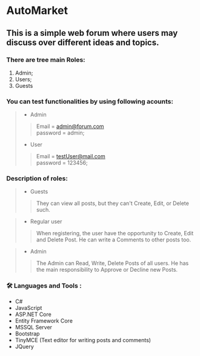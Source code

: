 # AutoMarket
## This is a simple web forum where users may discuss over different ideas and topics.

### There are tree main Roles:
1. Admin;
2. Users;
3. Guests

### You can test functionalities by using following acounts:
>- Admin<br>
>> Email = admin@forum.com<br>
>> password = admin;
>- User<br>
>> Email = testUser@mail.com<br>
>> password = 123456;
           

### Description of roles:

>- Guests<br>
>> They can view all posts, but they can't Create, Edit, or Delete such. 

>- Regular user<br>
>> When registering, the user have the opportunity to Create, Edit and Delete Post. He can write a Comments to other posts too.

>- Admin<br>
>> The Admin can Read, Write, Delete Posts of all users. He has the main responsibility to Approve or Decline new Posts.


### :hammer_and_wrench: Languages and Tools :
- C#
- JavaScript
- ASP.NET Core
- Entity Framework Core
- MSSQL Server
- Bootstrap
- TinyMCE (Text editor for writing posts and comments)
- JQuery

